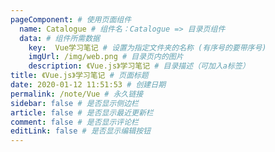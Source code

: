 ```yaml
---
pageComponent: # 使用页面组件
  name: Catalogue # 组件名：Catalogue => 目录页组件
  data: # 组件所需数据
    key:  Vue学习笔记 # 设置为指定文件夹的名称 (有序号的要带序号)
    imgUrl: /img/web.png # 目录页内的图片
    description: 《Vue.js》学习笔记 # 目录描述（可加入a标签）
title: 《Vue.js》学习笔记 # 页面标题
date: 2020-01-12 11:51:53 # 创建日期
permalink: /note/Vue # 永久链接
sidebar: false # 是否显示侧边栏
article: false # 是否显示最近更新栏
comment: false # 是否显示评论栏
editLink: false # 是否显示编辑按钮
---
```

